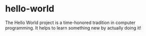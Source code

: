 # hello-world
The Hello World project is a time-honored tradition in computer programming. It helps to learn something new by actually doing it!
